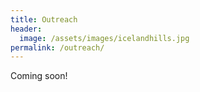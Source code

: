 ```yaml
---
title: Outreach
header:
  image: /assets/images/icelandhills.jpg
permalink: /outreach/
---
```


Coming soon!
